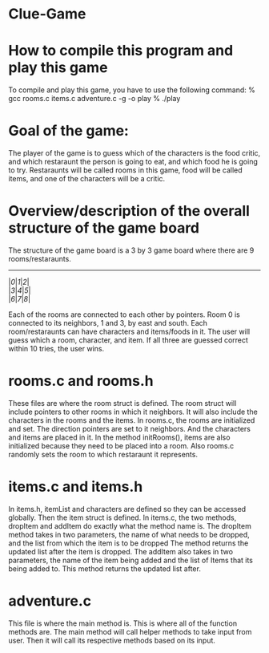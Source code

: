 # Clue-Game

# How to compile this program and play this game
To compile and play this game, you have to use the following 
command: 
% gcc rooms.c items.c adventure.c -g -o play
% ./play

# Goal of the game:
The player of the game is to guess which of the characters is 
the food critic, and which restaraunt the person is going to eat, and which 
food he is going to try. Restaraunts will be called rooms in this game,
food will be called items, and one of the characters will be a critic.



# Overview/description of the overall structure of the game board
The structure of the game board is a 3 by 3 game board where there are
9 rooms/restaraunts. 
_____________
|_0_|_1_|_2_|  
|_3_|_4_|_5_|    
|_6_|_7_|_8_|    

Each of the rooms are connected to each other by pointers. 
Room 0 is connected to its neighbors, 1 and 3, by east and south. 
Each room/restaraunts can have characters and items/foods in it.
The user will guess which a room, character, and item. 
If all three are guessed correct within 10 tries, the user wins.


# rooms.c and rooms.h
These files are where the room struct is defined. The room struct will 
include pointers to other rooms in which it neighbors. It will also 
include the characters in the rooms and the items. In rooms.c, the rooms are
initialized and set. The direction pointers are set to it neighbors. And the 
characters and items are placed in it. In the method initRooms(), items are 
also initialized because they need to be placed into a room.
Also rooms.c randomly sets the room to which restaraunt it represents. 

# items.c and items.h
In items.h, itemList and characters are defined so they can be accessed 
globally. Then the item struct is defined. In items.c, the two methods, dropItem and addItem
do exactly what the method name is. The dropItem method takes in two parameters, 
the name of what needs to be dropped, and the list from which the item is to be dropped
The method returns the updated list after the item is dropped.
The addItem also takes in two parameters, the name of the item being added and the list of Items that
its being added to. This method returns the updated list after.

# adventure.c
This file is where the main method is. This is where all of the function methods are.
The main method will call helper methods to take input from user. Then it will
call its respective methods based on its input. 
